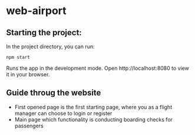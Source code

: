# web-airport

## Starting the project: 
In the project directory, you can run:

```
npm start
```
Runs the app in the development mode.
Open http://localhost:8080 to view it in your browser.
## Guide throug the website
- First opened page is the first starting page, where you as a flight manager can choose to login or register 
- Main page which functionality is conducting boarding checks for passengers
